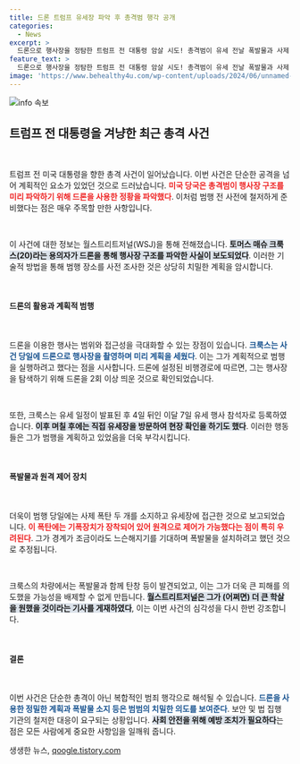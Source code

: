 ```yaml
---
title: 드론 트럼프 유세장 파악 후 총격범 행각 공개
categories:
  - News
excerpt: >
  드론으로 행사장을 정탐한 트럼프 전 대통령 암살 시도! 총격범이 유세 전날 폭발물과 사제 폭탄을 갖고 접근한 충격적인 사실이 드러났다. 미국 당국은 이번 사건의 배후를 조사 중이다.
feature_text: >
  드론으로 행사장을 정탐한 트럼프 전 대통령 암살 시도! 총격범이 유세 전날 폭발물과 사제 폭탄을 갖고 접근한 충격적인 사실이 드러났다. 미국 당국은 이번 사건의 배후를 조사 중이다.
image: 'https://www.behealthy4u.com/wp-content/uploads/2024/06/unnamed-file.png'
---
```


<p><img src="https://www.behealthy4u.com/wp-content/uploads/2024/06/unnamed-file.png" alt="info 속보" /></p>

<h2 data-ke-size="size26">트럼프 전 대통령을 겨냥한 최근 총격 사건</h2>

<p data-ke-size="size16">&nbsp;</p>

<p>트럼프 전 미국 대통령을 향한 총격 사건이 일어났습니다. 이번 사건은 단순한 공격을 넘어 계획적인 요소가 있었던 것으로 드러났습니다. <b><span style="color: #ee2323;">미국 당국은 총격범이 행사장 구조를 미리 파악하기 위해 드론을 사용한 정황을 파악했다</span></b>. 이처럼 범행 전 사전에 철저하게 준비했다는 점은 매우 주목할 만한 사항입니다. </p>

<p data-ke-size="size16">&nbsp;</p>

<p>이 사건에 대한 정보는 월스트리트저널(WSJ)을 통해 전해졌습니다. <b><span style="background-color: #21538527;">토머스 매슈 크룩스(20)라는 용의자가 드론을 통해 행사장 구조를 파악한 사실이 보도되었다</span></b>. 이러한 기술적 방법을 통해 범행 장소를 사전 조사한 것은 상당히 치밀한 계획을 암시합니다.</p>

<p data-ke-size="size16">&nbsp;</p>

<h4>드론의 활용과 계획적 범행</h4>

<p data-ke-size="size16">&nbsp;</p>

<p>드론을 이용한 행사는 범위와 접근성을 극대화할 수 있는 장점이 있습니다. <b><span style="color: #1a5490;">크룩스는 사건 당일에 드론으로 행사장을 촬영하며 미리 계획을 세웠다</span></b>. 이는 그가 계획적으로 범행을 실행하려고 했다는 점을 시사합니다. 드론에 설정된 비행경로에 따르면, 그는 행사장을 탐색하기 위해 드론을 2회 이상 띄운 것으로 확인되었습니다.</p>

<p data-ke-size="size16">&nbsp;</p>

<p>또한, 크룩스는 유세 일정이 발표된 후 4일 뒤인 이달 7일 유세 행사 참석자로 등록하였습니다. <b><span style="background-color: #21538527;">이후 며칠 후에는 직접 유세장을 방문하여 현장 확인을 하기도 했다</span></b>. 이러한 행동들은 그가 범행을 계획하고 있었음을 더욱 부각시킵니다.</p>

<p data-ke-size="size16">&nbsp;</p>

<h4>폭발물과 원격 제어 장치</h4>

<p data-ke-size="size16">&nbsp;</p>

<p>더욱이 범행 당일에는 사제 폭탄 두 개를 소지하고 유세장에 접근한 것으로 보고되었습니다. <b><span style="color: #ee2323;">이 폭탄에는 기폭장치가 장착되어 있어 원격으로 제어가 가능했다는 점이 특히 우려된다</span></b>. 그가 경계가 조금이라도 느슨해지기를 기대하며 폭발물을 설치하려고 했던 것으로 추정됩니다.</p>

<p data-ke-size="size16">&nbsp;</p>

<p>크룩스의 차량에서는 폭발물과 함께 탄창 등이 발견되었고, 이는 그가 더욱 큰 피해를 의도했을 가능성을 배제할 수 없게 만듭니다. <b><span style="background-color: #21538527;">월스트리트저널은 그가 (어쩌면) 더 큰 학살을 원했을 것이라는 기사를 게재하였다</span></b>, 이는 이번 사건의 심각성을 다시 한번 강조합니다.</p>

<p data-ke-size="size16">&nbsp;</p>

<h4>결론</h4>

<p data-ke-size="size16">&nbsp;</p>

<p>이번 사건은 단순한 총격이 아닌 복합적인 범죄 행각으로 해석될 수 있습니다. <b><span style="color: #1a5490;">드론을 사용한 정밀한 계획과 폭발물 소지 등은 범범의 치밀한 의도를 보여준다</span></b>. 보안 및 법 집행 기관의 철저한 대응이 요구되는 상황입니다. <b><span style="background-color: #21538527;">사회 안전을 위해 예방 조치가 필요하다</span></b>는 점은 모든 사람에게 중요한 사항임을 일깨워 줍니다.</p>
생생한 뉴스, <a href="https://qoogle.tistory.com" rel="dofollow">qoogle.tistory.com</a>


